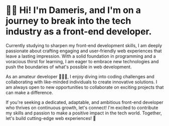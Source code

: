 # 👋🏾 Hi! I'm Dameris, and I'm on a journey to break into the tech industry as a **front-end developer**.

Currently studying to sharpen my front-end development skills, I am deeply passionate about crafting engaging and user-friendly web experiences that leave a lasting impression. With a solid foundation in programming and a voracious thirst for learning, I am eager to embrace new technologies and push the boundaries of what's possible in web development.

As an amateur developer 👩🏾‍💻, I enjoy diving into coding challenges and collaborating with like-minded individuals to create innovative solutions. I am always open to new opportunities to collaborate on exciting projects that can make a difference.

If you're seeking a dedicated, adaptable, and ambitious front-end developer who thrives on continuous growth, let's connect! I'm excited to contribute my skills and passion to make a positive impact in the tech world. Together, let's build cutting-edge web experiences! 🤝
